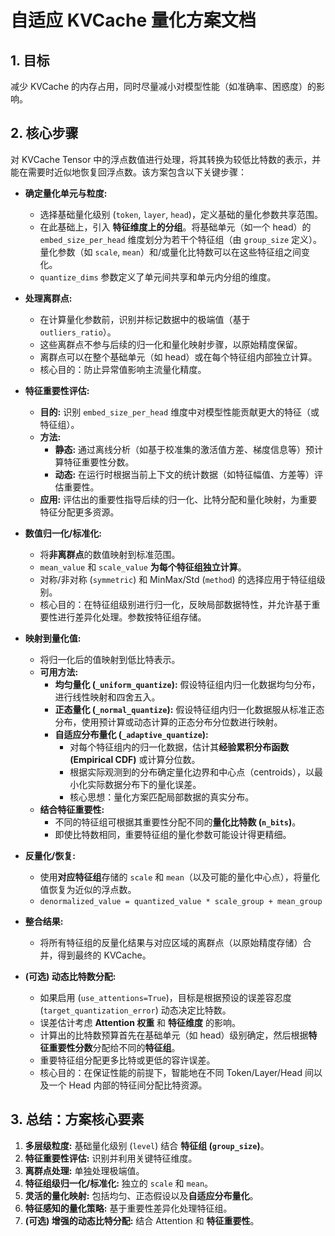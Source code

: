 # 自适应 KVCache 量化方案文档

## 1. 目标

减少 KVCache 的内存占用，同时尽量减小对模型性能（如准确率、困惑度）的影响。

## 2. 核心步骤

对 KVCache Tensor 中的浮点数值进行处理，将其转换为较低比特数的表示，并能在需要时近似地恢复回浮点数。该方案包含以下关键步骤：

*   **确定量化单元与粒度:**
    *   选择基础量化级别 (`token`, `layer`, `head`)，定义基础的量化参数共享范围。
    *   在此基础上，引入 **特征维度上的分组**。将基础单元（如一个 head）的 `embed_size_per_head` 维度划分为若干个特征组（由 `group_size` 定义）。量化参数（如 `scale`, `mean`）和/或量化比特数可以在这些特征组之间变化。
    *   `quantize_dims` 参数定义了单元间共享和单元内分组的维度。

*   **处理离群点:**
    *   在计算量化参数前，识别并标记数据中的极端值（基于 `outliers_ratio`）。
    *   这些离群点不参与后续的归一化和量化映射步骤，以原始精度保留。
    *   离群点可以在整个基础单元（如 head）或在每个特征组内部独立计算。
    *   核心目的：防止异常值影响主流量化精度。

*   **特征重要性评估:**
    *   **目的:** 识别 `embed_size_per_head` 维度中对模型性能贡献更大的特征（或特征组）。
    *   **方法:**
        *   **静态:** 通过离线分析（如基于校准集的激活值方差、梯度信息等）预计算特征重要性分数。
        *   **动态:** 在运行时根据当前上下文的统计数据（如特征幅值、方差等）评估重要性。
    *   **应用:** 评估出的重要性指导后续的归一化、比特分配和量化映射，为重要特征分配更多资源。

*   **数值归一化/标准化:**
    *   将**非离群点**的数值映射到标准范围。
    *   `mean_value` 和 `scale_value` **为每个特征组独立计算**。
    *   对称/非对称 (`symmetric`) 和 MinMax/Std (`method`) 的选择应用于特征组级别。
    *   核心目的：在特征组级别进行归一化，反映局部数据特性，并允许基于重要性进行差异化处理。参数按特征组存储。

*   **映射到量化值:**
    *   将归一化后的值映射到低比特表示。
    *   **可用方法:**
        *   **均匀量化 (`_uniform_quantize`):** 假设特征组内归一化数据均匀分布，进行线性映射和四舍五入。
        *   **正态量化 (`_normal_quantize`):** 假设特征组内归一化数据服从标准正态分布，使用预计算或动态计算的正态分布分位数进行映射。
        *   **自适应分布量化 (`_adaptive_quantize`):**
            *   对每个特征组内的归一化数据，估计其**经验累积分布函数 (Empirical CDF)** 或计算分位数。
            *   根据实际观测到的分布确定量化边界和中心点（centroids），以最小化实际数据分布下的量化误差。
            *   核心思想：量化方案匹配局部数据的真实分布。
    *   **结合特征重要性:**
        *   不同的特征组可根据其重要性分配不同的**量化比特数 (`n_bits`)**。
        *   即使比特数相同，重要特征组的量化参数可能设计得更精细。

*   **反量化/恢复:**
    *   使用**对应特征组**存储的 `scale` 和 `mean`（以及可能的量化中心点），将量化值恢复为近似的浮点数。
    *   `denormalized_value = quantized_value * scale_group + mean_group`

*   **整合结果:**
    *   将所有特征组的反量化结果与对应区域的离群点（以原始精度存储）合并，得到最终的 KVCache。

*   **(可选) 动态比特数分配:**
    *   如果启用 (`use_attentions=True`)，目标是根据预设的误差容忍度 (`target_quantization_error`) 动态决定比特数。
    *   误差估计考虑 **Attention 权重** 和 **特征维度** 的影响。
    *   计算出的比特数预算首先在基础单元（如 head）级别确定，然后根据**特征重要性分数**分配给不同的**特征组**。
    *   重要特征组分配更多比特或更低的容许误差。
    *   核心目的：在保证性能的前提下，智能地在不同 Token/Layer/Head 间以及一个 Head 内部的特征间分配比特资源。

## 3. 总结：方案核心要素

1.  **多层级粒度:** 基础量化级别 (`level`) 结合 **特征组 (`group_size`)**。
2.  **特征重要性评估:** 识别并利用关键特征维度。
3.  **离群点处理:** 单独处理极端值。
4.  **特征组级归一化/标准化:** 独立的 `scale` 和 `mean`。
5.  **灵活的量化映射:** 包括均匀、正态假设以及**自适应分布量化**。
6.  **特征感知的量化策略:** 基于重要性差异化处理特征组。
7.  **(可选) 增强的动态比特分配:** 结合 Attention 和 **特征重要性**。
